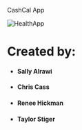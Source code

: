 CashCal App

![HealthApp](https://media.giphy.com/media/3o7qEbropHw3JomCHe/giphy.gif "Running Man")

# Created by:
- #### Sally Alrawi
- #### Chris Cass
- #### Renee Hickman
- #### Taylor Stiger
